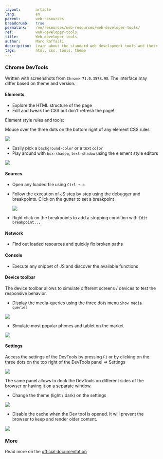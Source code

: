 ```yaml
---
layout:       article
lang:         en
parent:       web-resources
breadcrumb:   true
permalink:    /en/resources/web-resources/web-developer-tools/
ref:          web-developer-tools
title:        Web developer tools
author:       Marc Raffalli
description:  Learn about the standard web development tools and their tips and tricks.
tags:         html, css, tools, theme
---
```


### Chrome DevTools

Written with screenshots from `Chrome 71.0.3578.98`.
The interface may differ based on theme and version. 

#### Elements

- Explore the HTML structure of the page
- Edit and tweak the CSS but don't refresh the page!

Element style rules and tools:

Mouse over the three dots on the bottom right of any element CSS rules 

<img class="img-fluid" src="{{'assets/posts/web-developer-tools/elements-element-style-editor.png' | relative_url}}"/>

- Easily pick a `background-color` or a text `color`
- Play around with `box-shadow`, `text-shadow` using the element style editors   
<img class="img-fluid" src="{{'assets/posts/web-developer-tools/elements-box-shadow-editor.png' | relative_url}}"/>

#### Sources

- Open any loaded file using `Ctrl + o`
- Follow the execution of JS step by step using the debugger and breakpoints. Click on the gutter to set a breakpoint

  <img class="img-fluid" src="{{'assets/posts/web-developer-tools/debugger-breakpoint.png' | relative_url}}"/>
  
- Right click on the breakpoints to add a stopping condition with `Edit breakpoint...`

#### Network

- Find out loaded resources and quickly fix broken paths 

#### Console

- Execute any snippet of JS and discover the available functions

#### Device toolbar

The device toolbar allows to simulate different screens / devices to test the responsive behavior.

- Display the media-queries using the three dots menu `Show media queries`  
<img class="img-fluid" src="{{'assets/posts/web-developer-tools/device-toolbar-top.png' | relative_url}}"/>

- Simulate most popular phones and tablet on the market   
<img class="img-fluid" src="{{'assets/posts/web-developer-tools/device-toolbar-device-list.png' | relative_url}}"/>

#### Settings

Access the settings of the DevTools by pressing `F1` or by clicking on the three dots on the top right of the DevTools panel => Settings 

<img class="img-fluid" src="{{'assets/posts/web-developer-tools/settings-open-panel.png' | relative_url}}"/>


The same panel allows to dock the DevTools on different sides of the browser or having it on a separate window. 

- Change the theme (light / dark) on the settings  
<img class="img-fluid" src="{{'assets/posts/web-developer-tools/settings-theme.png' | relative_url}}"/>


- Disable the cache when the Dev tool is opened. It will prevent the browser to keep and render older content.  
<img class="img-fluid" src="{{'assets/posts/web-developer-tools/settings-disable-cache.png' | relative_url}}"/>

### More

Read more on the [official documentation](https://developers.google.com/web/tools/chrome-devtools/)
